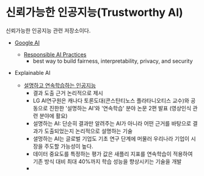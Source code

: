 # 신뢰가능한 인공지능(Trustworthy AI)

신뢰가능한 인공지능 관련 저장소이다. 

* [Google AI](https://ai.google/about)
  - [Responsible AI Practices](https://ai.google/responsibilities/responsible-ai-practices/)
    + best way to build fairness, interpretability, privacy, and security 

* Explainable AI
  - [설명하고 연속학습하는 인공지능](https://www.etnews.com/20210225000179)
    * 결과 도출 근거 논리적으로 제시
    * LG AI연구원은 캐나다 토론도대(콘스탄티노스 플라타니오티스 교수)와 공동으로 진한한 '설명하는 AI'와 '연속학습' 분야 논문 2편 발표 (영상인식 관련 분야에 활요)
    * 설명하는 AI: 단순히 결과만 알려주는 AI가 아니라 어떤 근거를 바탕으로 결과가 도출되었는지 논리적으로 설명하는 기술 
    * 셜멍하는 AI는 글로벌 기업도 기초 연구 단계에 머물러 우리나라 기업이 시장을 주도할 가능성이 높다. 
    * 데이터 중요도를 특정하는 평가 값은 새플리 지표를 연속학습이 적용하여 기존 방식 대비 최대 40%까지 학습 성능을 향상시키는 기술을 개발 
    * 
    

